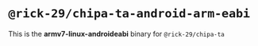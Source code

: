 # `@rick-29/chipa-ta-android-arm-eabi`

This is the **armv7-linux-androideabi** binary for `@rick-29/chipa-ta`
